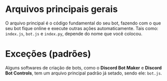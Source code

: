 # Arquivos principais gerais

O arquivo principal é o código fundamental do seu bot, fazendo com o que seu bot fique online e execute outras ações automaticamente. Tais como: `index.js`, `bot.js` e `index.py`, depende do nome que você colocou.

# Exceções (padrões)

Alguns softwares de criação de bots, como o **Discord Bot Maker** e **Discord Bot Controls**, tem um arquivo principal padrão já setado, sendo ele: ``bot.js``.
